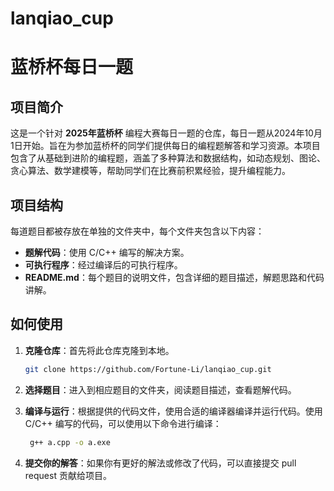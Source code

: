 # lanqiao_cup
# 蓝桥杯每日一题

## 项目简介

这是一个针对 **2025年蓝桥杯** 编程大赛每日一题的仓库，每日一题从2024年10月1日开始。旨在为参加蓝桥杯的同学们提供每日的编程题解答和学习资源。本项目包含了从基础到进阶的编程题，涵盖了多种算法和数据结构，如动态规划、图论、贪心算法、数学建模等，帮助同学们在比赛前积累经验，提升编程能力。

## 项目结构

每道题目都被存放在单独的文件夹中，每个文件夹包含以下内容：
- **题解代码**：使用 C/C++ 编写的解决方案。
- **可执行程序**：经过编译后的可执行程序。
- **README.md**：每个题目的说明文件，包含详细的题目描述，解题思路和代码讲解。


## 如何使用

1. **克隆仓库**：首先将此仓库克隆到本地。
   ```bash
   git clone https://github.com/Fortune-Li/lanqiao_cup.git
   
2. **选择题目**：进入到相应题目的文件夹，阅读题目描述，查看题解代码。

3. **编译与运行**：根据提供的代码文件，使用合适的编译器编译并运行代码。使用C/C++ 编写的代码，可以使用以下命令进行编译：
   ```bash
    g++ a.cpp -o a.exe
4. **提交你的解答**：如果你有更好的解法或修改了代码，可以直接提交 pull request 贡献给项目。
